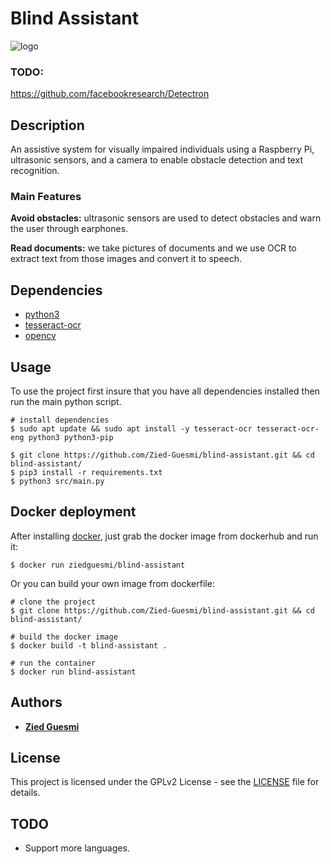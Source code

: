 # Blind Assistant
![logo](./logo.png)

### TODO:
https://github.com/facebookresearch/Detectron


## Description
An assistive system for visually impaired individuals using a Raspberry Pi, ultrasonic sensors, and a camera to enable obstacle detection and text recognition.

### Main Features
**Avoid obstacles:** ultrasonic sensors are used to detect obstacles and warn the user through earphones.

**Read documents:** we take pictures of documents and we use OCR to extract text from those images and convert it to speech.


## Dependencies
- [python3](https://www.python.org/)  
- [tesseract-ocr](https://github.com/tesseract-ocr/tesseract)  
- [opencv](https://opencv.org/)


## Usage
To use the project first insure that you have all dependencies installed then run the main python script.

    # install dependencies
    $ sudo apt update && sudo apt install -y tesseract-ocr tesseract-ocr-eng python3 python3-pip

    $ git clone https://github.com/Zied-Guesmi/blind-assistant.git && cd blind-assistant/
    $ pip3 install -r requirements.txt
    $ python3 src/main.py


## Docker deployment
After installing [docker](https://docs.docker.com/install/), just grab the docker image from dockerhub and run it:

    $ docker run ziedguesmi/blind-assistant

Or you can build your own image from dockerfile:

    # clone the project
    $ git clone https://github.com/Zied-Guesmi/blind-assistant.git && cd blind-assistant/

    # build the docker image
    $ docker build -t blind-assistant .

    # run the container
    $ docker run blind-assistant


## Authors
- **[Zied Guesmi](https://github.com/Zied-Guesmi)**


## License
This project is licensed under the GPLv2 License - see the [LICENSE](https://github.com/Zied-Guesmi/blind-assistant/blob/master/LICENSE) file for details.


## TODO
- Support more languages.

